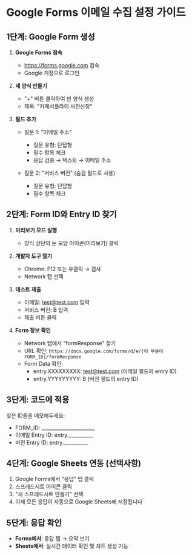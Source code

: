 # Google Forms 이메일 수집 설정 가이드

## 1단계: Google Form 생성

1. **Google Forms 접속**
   - https://forms.google.com 접속
   - Google 계정으로 로그인

2. **새 양식 만들기**
   - "+" 버튼 클릭하여 빈 양식 생성
   - 제목: "카페서플라이 사전신청"

3. **필드 추가**
   - 질문 1: "이메일 주소"
     - 질문 유형: 단답형
     - 필수 항목 체크
     - 응답 검증 → 텍스트 → 이메일 주소
   
   - 질문 2: "서비스 버전" (숨김 필드로 사용)
     - 질문 유형: 단답형
     - 필수 항목 체크

## 2단계: Form ID와 Entry ID 찾기

1. **미리보기 모드 실행**
   - 양식 상단의 눈 모양 아이콘(미리보기) 클릭

2. **개발자 도구 열기**
   - Chrome: F12 또는 우클릭 → 검사
   - Network 탭 선택

3. **테스트 제출**
   - 이메일: test@test.com 입력
   - 서비스 버전: B 입력
   - 제출 버튼 클릭

4. **Form 정보 확인**
   - Network 탭에서 "formResponse" 찾기
   - URL 확인: `https://docs.google.com/forms/d/e/[이 부분이 FORM_ID]/formResponse`
   - Form Data 확인:
     - entry.XXXXXXXXX: test@test.com (이메일 필드의 entry ID)
     - entry.YYYYYYYYY: B (버전 필드의 entry ID)

## 3단계: 코드에 적용

찾은 ID들을 메모해두세요:
- FORM_ID: ______________________
- 이메일 Entry ID: entry.__________
- 버전 Entry ID: entry.__________

## 4단계: Google Sheets 연동 (선택사항)

1. Google Forms에서 "응답" 탭 클릭
2. 스프레드시트 아이콘 클릭
3. "새 스프레드시트 만들기" 선택
4. 이제 모든 응답이 자동으로 Google Sheets에 저장됩니다

## 5단계: 응답 확인

- **Forms에서**: 응답 탭 → 요약 보기
- **Sheets에서**: 실시간 데이터 확인 및 차트 생성 가능